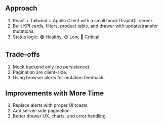 ## Approach
1. React + Tailwind + Apollo Client with a small mock GraphQL server.
2. Built KPI cards, filters, product table, and drawer with update/transfer mutations.
3. Status logic: 🟢 Healthy, 🟡 Low, 🔴 Critical.

## Trade-offs
1. Mock backend only (no persistence).
2. Pagination are client-side.
3. Using browser alerts for mutation feedback.

## Improvements with More Time
1. Replace alerts with proper UI toasts.
2. Add server-side pagination.
3. Better drawer UX, charts, and error handling.